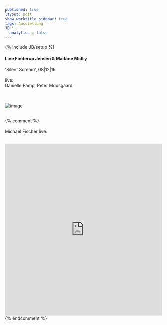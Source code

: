 ```yaml
---
published: true
layout: post
show_worktitle_sidebar: true
tags: Ausstellung
JB :
  analytics : false
---
```


{% include JB/setup %}




<p>
<h4>Line Finderup Jensen & Maitane Midby</h4>
'Silent Scream', 08|12|16
<br /><br />
live:<br />
Danielle Pamp, Peter Moosgaard

<br /><br />
<img src="{{ site.url }}/images/line_maitane.jpg" alt="image">
<br /><br />


{% comment %}
<br /><br />
Michael Fischer live:
<br /><br />
<iframe width="100%" height="550" frameborder="0" allowfullscreen="" webkitallowfullscreen="" src="https://www.youtube.com/embed/PaHuNu9I3O8">
</iframe>
<br />
{% endcomment %}

</p>




